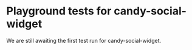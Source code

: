 # Playground tests for candy-social-widget
We are still awaiting the first test run for candy-social-widget.
